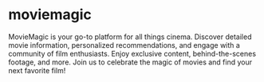 # moviemagic
MovieMagic is your go-to platform for all things cinema. Discover detailed movie information, personalized recommendations, and engage with a community of film enthusiasts. Enjoy exclusive content, behind-the-scenes footage, and more. Join us to celebrate the magic of movies and find your next favorite film!
